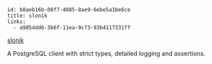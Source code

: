 ```
id: b8aeb16b-08f7-4085-8ae9-6ebe5a1be6ce
title: slonik
links:
  - a9054dd6-3b6f-11ea-9c73-93b4117331ff
```

[slonik][1]

A PostgreSQL client with strict types, detailed logging and assertions. 

[1]: https://github.com/gajus/slonik 
